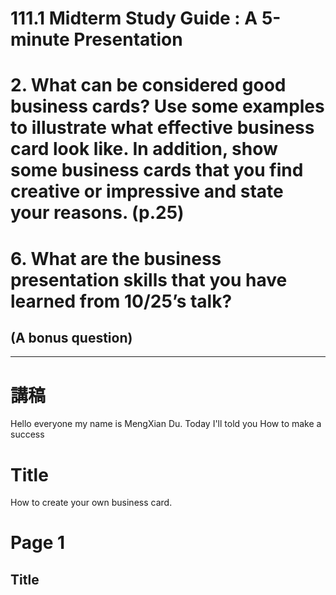 # 111.1 Midterm Study Guide : A 5-minute Presentation
 
# 2. What can be considered good business cards?  Use some examples to illustrate what effective business card look like.  In addition, show some business cards that you find creative or impressive and state your reasons. (p.25) 

# 6. What are the business presentation skills that you have learned from 10/25’s talk? 
## (A bonus question)
---


# 講稿

Hello everyone my name is MengXian Du. Today I'll told you How to make a success

# Title 
How to create your own business card.

# Page 1

## Title 
